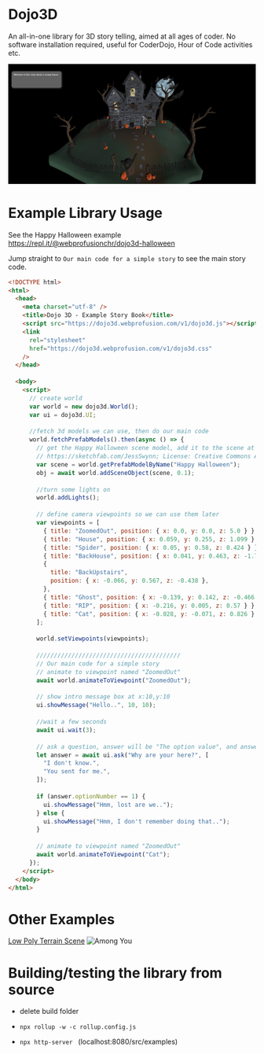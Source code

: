 # Dojo3D

An all-in-one library for 3D story telling, aimed at all ages of coder. No software installation required, useful for CoderDojo, Hour of Code activities etc.

![Example](screens/halloween.png)

# Example Library Usage

See the Happy Halloween example https://repl.it/@webprofusionchr/dojo3d-halloween

Jump straight to `Our main code for a simple story` to see the main story code.

```html
<!DOCTYPE html>
<html>
  <head>
    <meta charset="utf-8" />
    <title>Dojo 3D - Example Story Book</title>
    <script src="https://dojo3d.webprofusion.com/v1/dojo3d.js"></script>
    <link
      rel="stylesheet"
      href="https://dojo3d.webprofusion.com/v1/dojo3d.css"
    />
  </head>

  <body>
    <script>
      // create world
      var world = new dojo3d.World();
      var ui = dojo3d.UI;

      //fetch 3d models we can use, then do our main code
      world.fetchPrefabModels().then(async () => {
        // get the Happy Halloween scene model, add it to the scene at scale 0.1
        // https://sketchfab.com/JessSwynn; License: Creative Commons Attribution
        var scene = world.getPrefabModelByName("Happy Halloween");
        obj = await world.addSceneObject(scene, 0.1);

        //turn some lights on
        world.addLights();

        // define camera viewpoints so we can use them later
        var viewpoints = [
          { title: "ZoomedOut", position: { x: 0.0, y: 0.0, z: 5.0 } },
          { title: "House", position: { x: 0.059, y: 0.255, z: 1.099 } },
          { title: "Spider", position: { x: 0.05, y: 0.58, z: 0.424 } },
          { title: "BackHouse", position: { x: 0.041, y: 0.463, z: -1.731 } },
          {
            title: "BackUpstairs",
            position: { x: -0.066, y: 0.567, z: -0.438 },
          },
          { title: "Ghost", position: { x: -0.139, y: 0.142, z: -0.466 } },
          { title: "RIP", position: { x: -0.216, y: 0.005, z: 0.57 } },
          { title: "Cat", position: { x: -0.028, y: -0.071, z: 0.826 } },
        ];

        world.setViewpoints(viewpoints);

        /////////////////////////////////////////
        // Our main code for a simple story
        // animate to viewpoint named "ZoomedOut"
        await world.animateToViewpoint("ZoomedOut");

        // show intro message box at x:10,y:10
        ui.showMessage("Hello..", 10, 10);

        //wait a few seconds
        await ui.wait(3);

        // ask a question, answer will be "The option value", and answer.optionNumber is the option number selected starting at 1 (1,2,3 etc).
        let answer = await ui.ask("Why are your here?", [
          "I don't know.",
          "You sent for me.",
        ]);

        if (answer.optionNumber == 1) {
          ui.showMessage("Hmm, lost are we..");
        } else {
          ui.showMessage("Hmm, I don't remember doing that..");
        }

        // animate to viewpoint named "ZoomedOut"
        await world.animateToViewpoint("Cat");
      });
    </script>
  </body>
</html>
```

# Other Examples

[Low Poly Terrain Scene](https://repl.it/@webprofusionchr/amongyou)
![Among You](screens/amongyou.png)

# Building/testing the library from source

- delete build folder

- `npx rollup -w -c rollup.config.js`

- `npx http-server ` (localhost:8080/src/examples)
